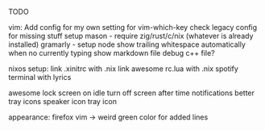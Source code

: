 TODO

vim:
Add config for my own setting for vim-which-key
check legacy config for missing stuff
setup mason - require zig/rust/c/nix (whatever is already installed)
gramarly - setup node
show trailing whitespace automatically when no currently typing
show markdown file
debug c++ file?

nixos setup:
link .xinitrc with .nix
link awesome rc.lua with .nix
spotify terminal with lyrics

awesome
lock screen on idle
turn off screen after time
notifications
better tray icons
speaker icon tray icon

appearance:
firefox
vim -> weird green color for added lines
